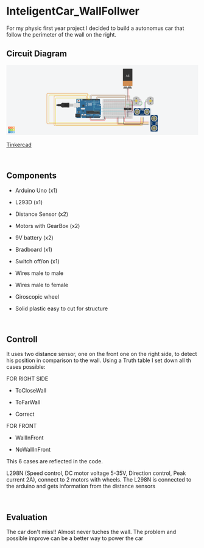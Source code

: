 # InteligentCar_WallFollwer

For my physic first year project I decided to build a autonomus car that follow the perimeter of the wall on the right.
<br>

## Circuit Diagram

<div style="text-align:center"><img src="Images/CircuitDiagram.png" width="" height="" /></div>

[Tinkercad](https://www.tinkercad.com/things/clXXsrSMX02)

<br>

## Components

- Arduino Uno (x1)

- L293D (x1)

- Distance Sensor (x2)

- Motors with GearBox (x2)

- 9V battery (x2)

- Bradboard (x1)

- Switch off/on (x1)

- Wires male to male

- Wires male to female

- Giroscopic wheel

- Solid plastic easy to cut for structure 
<br>

## Controll

It uses two distance sensor, one on the front one on the right side, to detect his position in comparison to the wall. Using a Truth table I set down all th cases possible:

FOR RIGHT SIDE
- ToCloseWall

- ToFarWall

- Correct

FOR FRONT
- WallInFront

- NoWallInFront

This 6 cases are reflected in the code.

L298N (Speed control, DC motor voltage 5-35V, Direction control, Peak current 2A), connect to 2 motors with wheels. The L298N is connected to the arduino and gets information from the distance sensors


<br>

## Evaluation

The car don't miss!! Almost never tuches the wall. The problem and possible improve can be a better way to power the car